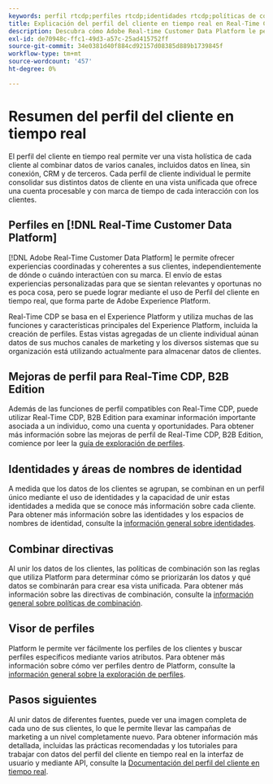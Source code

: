 ```yaml
---
keywords: perfil rtcdp;perfiles rtcdp;identidades rtcdp;políticas de combinación rtcdp;perfil de cliente en tiempo real
title: Explicación del perfil del cliente en tiempo real en Real-Time CDP
description: Descubra cómo Adobe Real-time Customer Data Platform le permite impulsar experiencias coordinadas, coherentes y relevantes para sus clientes mediante el perfil del cliente en tiempo real.
exl-id: de70948c-ffc1-49d3-a57c-25ad415752ff
source-git-commit: 34e0381d40f884cd92157d08385d889b1739845f
workflow-type: tm+mt
source-wordcount: '457'
ht-degree: 0%

---
```


# Resumen del perfil del cliente en tiempo real

El perfil del cliente en tiempo real permite ver una vista holística de cada cliente al combinar datos de varios canales, incluidos datos en línea, sin conexión, CRM y de terceros. Cada perfil de cliente individual le permite consolidar sus distintos datos de cliente en una vista unificada que ofrece una cuenta procesable y con marca de tiempo de cada interacción con los clientes.

## Perfiles en [!DNL Real-Time Customer Data Platform]

[!DNL Adobe Real-Time Customer Data Platform] le permite ofrecer experiencias coordinadas y coherentes a sus clientes, independientemente de dónde o cuándo interactúen con su marca. El envío de estas experiencias personalizadas para que se sientan relevantes y oportunas no es poca cosa, pero se puede lograr mediante el uso de Perfil del cliente en tiempo real, que forma parte de Adobe Experience Platform.

Real-Time CDP se basa en el Experience Platform y utiliza muchas de las funciones y características principales del Experience Platform, incluida la creación de perfiles. Estas vistas agregadas de un cliente individual aúnan datos de sus muchos canales de marketing y los diversos sistemas que su organización está utilizando actualmente para almacenar datos de clientes.

## Mejoras de perfil para Real-Time CDP, B2B Edition

Además de las funciones de perfil compatibles con Real-Time CDP, puede utilizar Real-Time CDP, B2B Edition para examinar información importante asociada a un individuo, como una cuenta y oportunidades. Para obtener más información sobre las mejoras de perfil de Real-Time CDP, B2B Edition, comience por leer la [guía de exploración de perfiles](profile-browse.md).

## Identidades y áreas de nombres de identidad

A medida que los datos de los clientes se agrupan, se combinan en un perfil único mediante el uso de identidades y la capacidad de unir estas identidades a medida que se conoce más información sobre cada cliente. Para obtener más información sobre las identidades y los espacios de nombres de identidad, consulte la [información general sobre identidades](identities-overview.md).

## Combinar directivas

Al unir los datos de los clientes, las políticas de combinación son las reglas que utiliza Platform para determinar cómo se priorizarán los datos y qué datos se combinarán para crear esa vista unificada. Para obtener más información sobre las directivas de combinación, consulte la [información general sobre políticas de combinación](merge-policies.md).

## Visor de perfiles

Platform le permite ver fácilmente los perfiles de los clientes y buscar perfiles específicos mediante varios atributos. Para obtener más información sobre cómo ver perfiles dentro de Platform, consulte la [información general sobre la exploración de perfiles](profile-browse.md).

## Pasos siguientes

Al unir datos de diferentes fuentes, puede ver una imagen completa de cada uno de sus clientes, lo que le permite llevar las campañas de marketing a un nivel completamente nuevo. Para obtener información más detallada, incluidas las prácticas recomendadas y los tutoriales para trabajar con datos del perfil del cliente en tiempo real en la interfaz de usuario y mediante API, consulte la [Documentación del perfil del cliente en tiempo real](../../profile/home.md).
